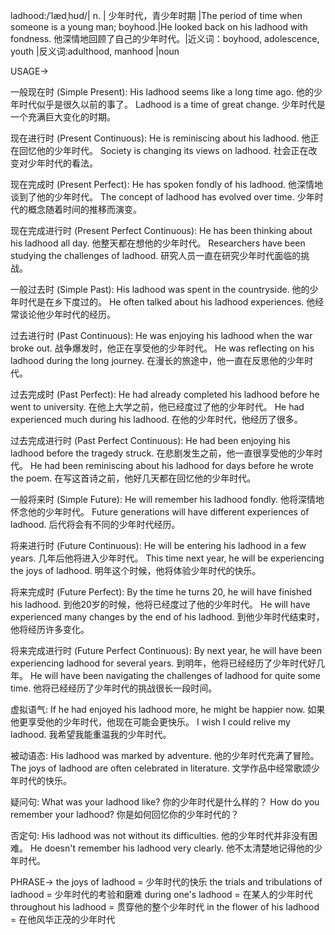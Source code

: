 ladhood:/ˈlædˌhʊd/| n. | 少年时代，青少年时期 |The period of time when someone is a young man; boyhood.|He looked back on his ladhood with fondness. 他深情地回顾了自己的少年时代。|近义词：boyhood, adolescence, youth |反义词:adulthood, manhood |noun

USAGE->

一般现在时 (Simple Present):
His ladhood seems like a long time ago. 他的少年时代似乎是很久以前的事了。
Ladhood is a time of great change. 少年时代是一个充满巨大变化的时期。


现在进行时 (Present Continuous):
He is reminiscing about his ladhood. 他正在回忆他的少年时代。
Society is changing its views on ladhood. 社会正在改变对少年时代的看法。


现在完成时 (Present Perfect):
He has spoken fondly of his ladhood. 他深情地谈到了他的少年时代。
The concept of ladhood has evolved over time.  少年时代的概念随着时间的推移而演变。


现在完成进行时 (Present Perfect Continuous):
He has been thinking about his ladhood all day. 他整天都在想他的少年时代。
Researchers have been studying the challenges of ladhood. 研究人员一直在研究少年时代面临的挑战。


一般过去时 (Simple Past):
His ladhood was spent in the countryside. 他的少年时代是在乡下度过的。
He often talked about his ladhood experiences. 他经常谈论他少年时代的经历。


过去进行时 (Past Continuous):
He was enjoying his ladhood when the war broke out. 战争爆发时，他正在享受他的少年时代。
He was reflecting on his ladhood during the long journey. 在漫长的旅途中，他一直在反思他的少年时代。


过去完成时 (Past Perfect):
He had already completed his ladhood before he went to university.  在他上大学之前，他已经度过了他的少年时代。
He had experienced much during his ladhood. 在他的少年时代，他经历了很多。


过去完成进行时 (Past Perfect Continuous):
He had been enjoying his ladhood before the tragedy struck. 在悲剧发生之前，他一直很享受他的少年时代。
He had been reminiscing about his ladhood for days before he wrote the poem. 在写这首诗之前，他好几天都在回忆他的少年时代。


一般将来时 (Simple Future):
He will remember his ladhood fondly. 他将深情地怀念他的少年时代。
Future generations will have different experiences of ladhood. 后代将会有不同的少年时代经历。


将来进行时 (Future Continuous):
He will be entering his ladhood in a few years.  几年后他将进入少年时代。
This time next year, he will be experiencing the joys of ladhood. 明年这个时候，他将体验少年时代的快乐。


将来完成时 (Future Perfect):
By the time he turns 20, he will have finished his ladhood.  到他20岁的时候，他将已经度过了他的少年时代。
He will have experienced many changes by the end of his ladhood. 到他少年时代结束时，他将经历许多变化。


将来完成进行时 (Future Perfect Continuous):
By next year, he will have been experiencing ladhood for several years. 到明年，他将已经经历了少年时代好几年。
He will have been navigating the challenges of ladhood for quite some time. 他将已经经历了少年时代的挑战很长一段时间。


虚拟语气:
If he had enjoyed his ladhood more, he might be happier now. 如果他更享受他的少年时代，他现在可能会更快乐。
I wish I could relive my ladhood. 我希望我能重温我的少年时代。


被动语态:
His ladhood was marked by adventure. 他的少年时代充满了冒险。
The joys of ladhood are often celebrated in literature.  文学作品中经常歌颂少年时代的快乐。


疑问句:
What was your ladhood like? 你的少年时代是什么样的？
How do you remember your ladhood? 你是如何回忆你的少年时代的？


否定句:
His ladhood was not without its difficulties. 他的少年时代并非没有困难。
He doesn't remember his ladhood very clearly. 他不太清楚地记得他的少年时代。



PHRASE->
the joys of ladhood = 少年时代的快乐
the trials and tribulations of ladhood = 少年时代的考验和磨难
during one's ladhood = 在某人的少年时代
throughout his ladhood = 贯穿他的整个少年时代
in the flower of his ladhood = 在他风华正茂的少年时代
